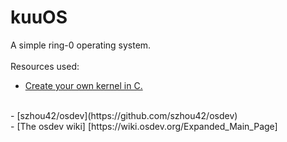 # kuuOS
A simple ring-0 operating system.
<br>
<br>
Resources used: 
 - [Create your own kernel in C.](https://www.codeproject.com/Articles/1225196/Create-Your-Own-Kernel-In-C-2)
<br>
 - [szhou42/osdev](https://github.com/szhou42/osdev)
<br>
 - [The osdev wiki] [https://wiki.osdev.org/Expanded_Main_Page]
